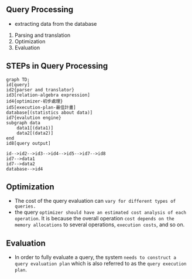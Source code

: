## Query Processing

- extracting data from the database

1. Parsing and translation
2. Optimization
3. Evaluation


## STEPs in Query Processing
```mermaid 
graph TD;
id[query]
id2{parser and translator}
id3[relation-algebra expression]
id4{optimizer-初步處理}
id5[execution-plan-最佳計畫]
database[(statistics about data)]
id7{evalution engine}
subgraph data
    data1[(data1)]
    data2[(data2)]
end
id8[query output]

id-->id2-->id3-->id4-->id5-->id7-->id8
id7-->data1
id7-->data2
database-->id4
```


## Optimization
- The cost of the query evaluation can `vary for different types of queries.` 
- the query `optimizer should have an estimated cost analysis of each operation`. It is because the overall operation `cost depends on the memory allocations` to several operations, `execution costs`, and so on.

## Evaluation

- In order to fully evaluate a query, the system `needs to construct a query evaluation plan` which is also referred to as the `query execution plan`.